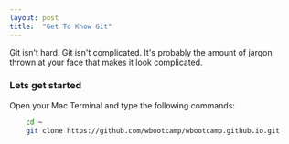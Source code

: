 ```yaml
---
layout: post
title:  "Get To Know Git"
---
```


Git isn't hard. Git isn't complicated. It's probably the amount of jargon thrown at your face that makes it look complicated.

### Lets get started

Open your Mac Terminal and type the following commands:

```bash
    cd ~
    git clone https://github.com/wbootcamp/wbootcamp.github.io.git
    
```
